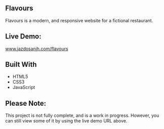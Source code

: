 ## Flavours

Flavours is a modern, and responsive website for a fictional restaurant.

## Live Demo:
www.jazdosanjh.com/flavours

## Built With

* HTML5
* CSS3
* JavaScript

## Please Note:
This project is not fully complete, and is a work in progress. However, you can still view some of it by using the live demo URL above.
